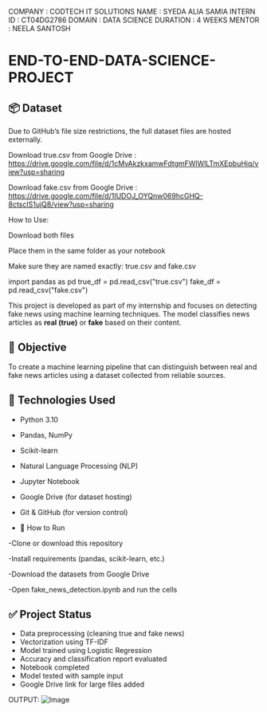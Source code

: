 COMPANY : CODTECH IT SOLUTIONS 
NAME : SYEDA ALIA SAMIA 
INTERN ID : CT04DG2786 
DOMAIN : DATA SCIENCE 
DURATION : 4 WEEKS 
MENTOR : NEELA SANTOSH

# END-TO-END-DATA-SCIENCE-PROJECT

## 📦 Dataset

Due to GitHub’s file size restrictions, the full dataset files are hosted externally.

  Download true.csv from Google Drive :
   https://drive.google.com/file/d/1cMvAkzkxamwFdtgmFWlWlLTmXEpbuHiq/view?usp=sharing
  
  Download fake.csv from Google Drive :
  https://drive.google.com/file/d/1IUDOJ_OYQnw069hcGHQ-8ctscIS1ujQ8/view?usp=sharing

How to Use:

Download both files

Place them in the same folder as your notebook

Make sure they are named exactly: true.csv and fake.csv

import pandas as pd
true_df = pd.read_csv("true.csv")
fake_df = pd.read_csv("fake.csv")


This project is developed as part of my internship and focuses on detecting fake news using machine learning techniques. The model classifies news articles as **real (true)** or **fake** based on their content.


## 🎯 Objective

To create a machine learning pipeline that can distinguish between real and fake news articles using a dataset collected from reliable sources.


## 🧠 Technologies Used

- Python 3.10
- Pandas, NumPy
- Scikit-learn
- Natural Language Processing (NLP)
- Jupyter Notebook
- Google Drive (for dataset hosting)
- Git & GitHub (for version control)

- 🚀 How to Run

-Clone or download this repository

-Install requirements (pandas, scikit-learn, etc.)

-Download the datasets from Google Drive

-Open fake_news_detection.ipynb and run the cells

## ✅ Project Status

-  Data preprocessing (cleaning true and fake news)
-  Vectorization using TF-IDF
-  Model trained using Logistic Regression
-  Accuracy and classification report evaluated
-  Notebook completed
-  Model tested with sample input
-  Google Drive link for large files added

OUTPUT:
![Image](https://github.com/user-attachments/assets/a5bb3d19-30a9-4b57-a2ff-185f58b7d082)

